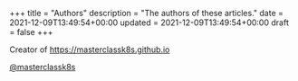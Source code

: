 +++
title = "Authors"
description = "The authors of these articles."
date = 2021-12-09T13:49:54+00:00
updated = 2021-12-09T13:49:54+00:00
draft = false
+++

Creator of https://masterclassk8s.github.io

[@masterclassk8s](https://github.com/masterclassk8s)
